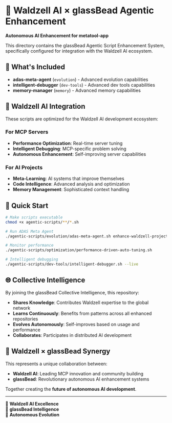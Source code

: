 # 🏰 Waldzell AI × glassBead Agentic Enhancement

**Autonomous AI Enhancement for metatool-app**

This directory contains the glassBead Agentic Script Enhancement System, specifically configured for integration with the Waldzell AI ecosystem.

## 🌟 What's Included

- **adas-meta-agent** (`evolution`) - Advanced evolution capabilities
- **intelligent-debugger** (`dev-tools`) - Advanced dev tools capabilities
- **memory-manager** (`memory`) - Advanced memory capabilities

## 🏰 Waldzell AI Integration

These scripts are optimized for the Waldzell AI development ecosystem:

### For MCP Servers
- **Performance Optimization**: Real-time server tuning
- **Intelligent Debugging**: MCP-specific problem solving
- **Autonomous Enhancement**: Self-improving server capabilities

### For AI Projects  
- **Meta-Learning**: AI systems that improve themselves
- **Code Intelligence**: Advanced analysis and optimization
- **Memory Management**: Sophisticated context handling

## 🚀 Quick Start

```bash
# Make scripts executable
chmod +x agentic-scripts/**/*.sh

# Run ADAS Meta Agent
./agentic-scripts/evolution/adas-meta-agent.sh enhance-waldzell-project 3

# Monitor performance
./agentic-scripts/optimization/performance-driven-auto-tuning.sh

# Intelligent debugging
./agentic-scripts/dev-tools/intelligent-debugger.sh --live
```

## 🌐 Collective Intelligence

By joining the glassBead Collective Intelligence, this repository:

- **Shares Knowledge**: Contributes Waldzell expertise to the global network
- **Learns Continuously**: Benefits from patterns across all enhanced repositories
- **Evolves Autonomously**: Self-improves based on usage and performance
- **Collaborates**: Participates in distributed AI development

## 🤝 Waldzell × glassBead Synergy

This represents a unique collaboration between:

- **Waldzell AI**: Leading MCP innovation and community building
- **glassBead**: Revolutionary autonomous AI enhancement systems

Together creating the **future of autonomous AI development**.

---

🏰 **Waldzell AI Excellence**  
🧬 **glassBead Intelligence**  
🌟 **Autonomous Evolution**
